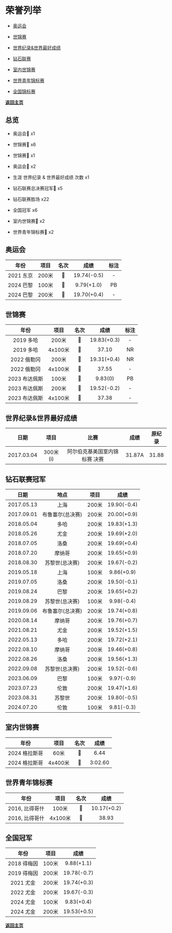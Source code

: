 # 荣誉列举

- [奥运会](#OG)

- [世锦赛](#WCH)

- [世界纪录&世界最好成绩](#WR)

- [钻石联赛](#DL)

- [室内世锦赛](#WICH)

- [世界青年锦标赛](#WJCH)

- [全国锦标赛](#NCH)

<b>[返回主页](./Profile.md)</b>

## 总览

- 奥运会🥇 x1

- 世锦赛🥇 x6

- 世锦赛🥈 x1

- 奥运会🥉 x2

- 生涯 世界纪录 & 世界最好成绩 次数 x1

- 钻石联赛总决赛冠军💎 x5

- 钻石联赛胜场 x22

- 全国冠军 x6

- 室内世锦赛🥈 x2

- 世界青年锦标赛🥇 x2

## 奥运会<a id='OG'></a>

|      年份      |   项目    |         名次          |      成绩      |      标注      |
| :------------: | :-------: | :-------------------: | :------------: | :------------: |
|   2021 东京   |   200米   |   🥉   |  19.74(-0.5)   | - |
| 2024 巴黎 | 100米 | 🥇 | 9.79(+1.0) | PB |
|   2024 巴黎   |   200米   |   🥉   |  19.70(+0.4)   |  -  |

## 世锦赛<a id='WCH'></a>

|        年份        |    项目     |         名次          |      成绩       |      标注     |
| :----------------: | :---------: | :-------------------: | :-------------: | :-------------: |
|   2019 多哈   |  200米  | 🥇 | 19.83(+0.3) | - |
|   2019 多哈   | 4x100米 | 🥇 |    37.10    |    NR    |
|  2022 俄勒冈  |  200米  | 🥇 | 19.31(+0.4) | NR |
|    2022 俄勒冈    |   4x100米   |  🥈   |      37.55      |      -      |
| 2023 布达佩斯 |  100米  | 🥇 |   9.83(0)   |   PB   |
| 2023 布达佩斯 |  200米  | 🥇 | 19.52(-0.2) | - |
| 2023 布达佩斯 | 4x100米 | 🥇 |    37.38    |    -    |

## 世界纪录&世界最好成绩<a id='WR'></a>

|    日期    |   项目   |             比赛              |  成绩  | 原纪录 |
| :--------: | :------: | :---------------------------: | :----: | :----: |
| 2017.03.04 | 300米(i) | 阿尔伯克基美国室内锦标赛 决赛 | 31.87A | 31.88  |

## 钻石联赛冠军<a id='DL'></a>

|    日期    |       地点       | 项目  |    成绩     |
| :--------: | :--------------: | :---: | :---------: |
| 2017.05.13 |       上海       | 200米 | 19.90(-0.4) |
| 2017.09.01 | 布鲁塞尔(总决赛) | 200米 | 20.00(+0.9) |
| 2018.05.04 |       多哈       | 200米 | 19.83(+1.3) |
| 2018.05.26 |       尤金       | 200米 | 19.69(+2.0) |
| 2018.07.05 |       洛桑       | 200米 | 19.69(+0.4) |
| 2018.07.20 |      摩纳哥      | 200米 | 19.65(+0.9) |
| 2018.08.30 |  苏黎世(总决赛)  | 200米 | 19.67(-0.2) |
| 2019.05.18 |       上海       | 100米 | 9.86(+0.9)  |
| 2019.07.05 |       洛桑       | 200米 | 19.50(-0.1) |
| 2019.08.24 |       巴黎       | 200米 | 19.65(+0.2) |
| 2019.08.29 |  苏黎世(总决赛)  | 100米 | 9.98(-0.4)  |
| 2019.09.06 | 布鲁塞尔(总决赛) | 200米 | 19.74(+0.8) |
| 2020.08.14 |      摩纳哥      | 200米 | 19.76(+0.7) |
| 2021.08.21 |       尤金       | 200米 | 19.52(+1.5) |
| 2022.05.13 |       多哈       | 200米 | 19.72(+2.1) |
| 2022.08.10 |      摩纳哥      | 200米 | 19.46(+0.8) |
| 2022.08.26 |       洛桑       | 200米 | 19.56(+1.3) |
| 2022.09.08 |  苏黎世(总决赛)  | 200米 | 19.52(-0.6) |
| 2023.06.09 |       巴黎       | 100米 | 9.97(-0.9)  |
| 2023.07.23 |       伦敦       | 200米 | 19.47(+1.6) |
| 2023.08.31 |      苏黎世      | 200米 | 19.80(-0.5) |
| 2024.07.20 |       伦敦       | 100米 | 9.81(-0.3)  |

## 室内世锦赛<a id='WICH'></a>

|     年份      |  项目   | 名次 |  成绩   |
| :-----------: | :-----: | :--: | :-----: |
| 2024 格拉斯哥 |  60米   |  🥈   |  6.44   |
| 2024 格拉斯哥 | 4x400米 |  🥈   | 3:02.60 |

## 世界青年锦标赛<a id='WJCH'></a>

|      年份      |  项目   | 名次 |    成绩     |
| :------------: | :-----: | :--: | :---------: |
| 2016, 比得哥什 |  100米  |  🥇   | 10.17(+0.2) |
| 2016, 比得哥什 | 4x100米 |  🥇   |    38.93    |

## 全国冠军<a id='NCH'></a>

|    年份     | 项目  |    成绩     |
| :---------: | :---: | :---------: |
| 2018 得梅因 | 100米 | 9.88(+1.1)  |
| 2019 得梅因 | 200米 | 19.78(-0.7) |
|  2021 尤金  | 200米 | 19.74(+0.3) |
|  2022 尤金  | 200米 | 19.67(-0.3) |
|  2024 尤金  | 100米 | 9.83(+0.4)  |
|  2024 尤金  | 200米 | 19.53(+0.5) |

<b>[返回主页](./Profile.md)</b>
